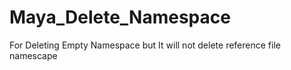 # Maya_Delete_Namespace
For Deleting Empty Namespace but It will not delete reference file namescape

